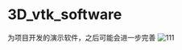 # 3D_vtk_software
为项目开发的演示软件，之后可能会进一步完善
![111](https://github.com/wangjx520/3D_vtk_software/assets/65839033/7eb9bb62-e3bd-46f1-88cf-0476bb278c86)
